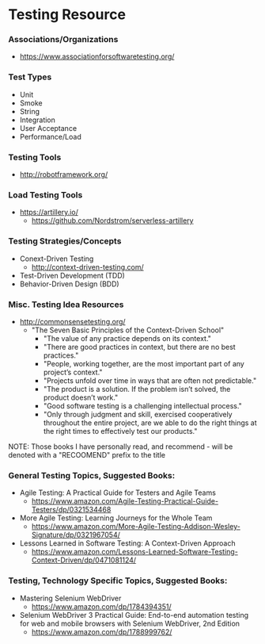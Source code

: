 
Testing Resource
====

### Associations/Organizations
* https://www.associationforsoftwaretesting.org/


### Test Types
* Unit
* Smoke
* String
* Integration
* User Acceptance 
* Performance/Load



### Testing Tools
* http://robotframework.org/ 


### Load Testing Tools
* https://artillery.io/
  * https://github.com/Nordstrom/serverless-artillery


### Testing Strategies/Concepts
* Conext-Driven Testing
  * http://context-driven-testing.com/
* Test-Driven Development (TDD)
* Behavior-Driven Design (BDD)


### Misc. Testing Idea Resources
* http://commonsensetesting.org/
  * "The Seven Basic Principles of the Context-Driven School"
    * "The value of any practice depends on its context."
    * "There are good practices in context, but there are no best practices."
    * "People, working together, are the most important part of any project’s context."
    * "Projects unfold over time in ways that are often not predictable."
    * "The product is a solution. If the problem isn’t solved, the product doesn’t work."
    * "Good software testing is a challenging intellectual process."
    * "Only through judgment and skill, exercised cooperatively throughout the entire project, are we able to do the right things at the right times to effectively test our products."



NOTE: Those books I have personally read, and recommend - will be denoted with a "RECOOMEND" prefix to the title

### General Testing Topics, Suggested Books:
* Agile Testing: A Practical Guide for Testers and Agile Teams
  * https://www.amazon.com/Agile-Testing-Practical-Guide-Testers/dp/0321534468
* More Agile Testing: Learning Journeys for the Whole Team
  * https://www.amazon.com/More-Agile-Testing-Addison-Wesley-Signature/dp/0321967054/
* Lessons Learned in Software Testing: A Context-Driven Approach
  * https://www.amazon.com/Lessons-Learned-Software-Testing-Context-Driven/dp/0471081124/


### Testing, Technology Specific Topics, Suggested Books:
* Mastering Selenium WebDriver
  * https://www.amazon.com/dp/1784394351/
* Selenium WebDriver 3 Practical Guide: End-to-end automation testing for web and mobile browsers with Selenium WebDriver, 2nd Edition
  * https://www.amazon.com/dp/1788999762/ 



